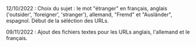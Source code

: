 12/10/2022 : Choix du sujet : le mot "étranger" en français, anglais ('outsider', 'foreigner', 'stranger'), allemand, "Fremd" et "Ausländer", espagnol.
             Début de la séléction des URLs.
             
09/11/2022 : Ajout des fichiers textes pour les URLs anglais, l'allemand et le français. 
